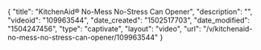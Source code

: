 {
    "title": "KitchenAid&reg; No-Mess No-Stress Can Opener",
    "description": "",
    "videoid": "109963544",
    "date_created": "1502517703",
    "date_modified": "1504247456",
    "type": "captivate",
    "layout": "video",
    "url": "\/v\/kitchenaid-no-mess-no-stress-can-opener\/109963544"
}